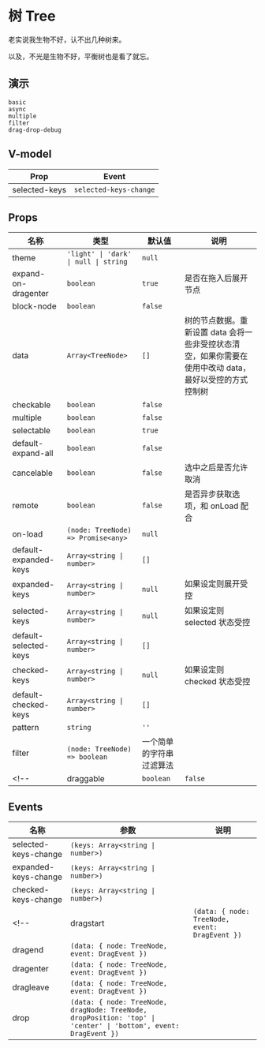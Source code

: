 # 树 Tree
老实说我生物不好，认不出几种树来。

以及，不光是生物不好，平衡树也是看了就忘。

## 演示
```demo
basic
async
multiple
filter
drag-drop-debug
```
## V-model
|Prop|Event|
|-|-|
|selected-keys|`selected-keys-change`|

## Props
|名称|类型|默认值|说明|
|-|-|-|-|
|theme|`'light' \| 'dark' \| null \| string`|`null`||
|expand-on-dragenter|`boolean`|`true`|是否在拖入后展开节点|
|block-node|`boolean`|`false`||
|data|`Array<TreeNode>`|`[]`|树的节点数据。重新设置 data 会将一些非受控状态清空，如果你需要在使用中改动 data，最好以受控的方式控制树|
|checkable|`boolean`|`false`||
|multiple|`boolean`|`false`||
|selectable|`boolean`|`true`||
|default-expand-all|`boolean`|`false`||
|cancelable|`boolean`|`false`|选中之后是否允许取消|
|remote|`boolean`|`false`|是否异步获取选项，和 onLoad 配合|
|on-load|`(node: TreeNode) => Promise<any>`|`null`||
|default-expanded-keys|`Array<string \| number>`|`[]`||
|expanded-keys|`Array<string \| number>`|`null`|如果设定则展开受控|
|selected-keys|`Array<string \| number>`|`null`|如果设定则 selected 状态受控|
|default-selected-keys|`Array<string \| number>`|`[]`||
|checked-keys|`Array<string \| number>`|`null`|如果设定则 checked 状态受控|
|default-checked-keys|`Array<string \| number>`|`[]`||
|pattern|`string`|`''`||
|filter|`(node: TreeNode) => boolean`|一个简单的字符串过滤算法||
<!-- |draggable|`boolean`|`false`|| -->

## Events
|名称|参数|说明|
|-|-|-|
|selected-keys-change|`(keys: Array<string \| number>)`||
|expanded-keys-change|`(keys: Array<string \| number>)`||
|checked-keys-change|`(keys: Array<string \| number>)`||
<!-- |dragstart|`(data: { node: TreeNode, event: DragEvent })`||
|dragend|`(data: { node: TreeNode, event: DragEvent })`||
|dragenter|`(data: { node: TreeNode, event: DragEvent })`||
|dragleave|`(data: { node: TreeNode, event: DragEvent })`||
|drop|`(data: { node: TreeNode, dragNode: TreeNode, dropPosition: 'top' \| 'center' \| 'bottom', event: DragEvent })`|| -->